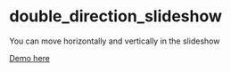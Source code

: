 # double_direction_slideshow
You can move horizontally and vertically in the slideshow

[Demo here](https://codepen.io/Balint_Gacsfalvy/pen/VwepVWd)
